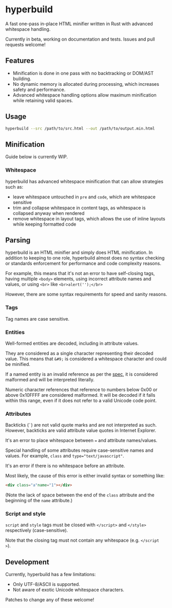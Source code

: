 # hyperbuild

A fast one-pass in-place HTML minifier written in Rust with advanced whitespace handling.

Currently in beta, working on documentation and tests. Issues and pull requests welcome!

## Features

- Minification is done in one pass with no backtracking or DOM/AST building.
- No dynamic memory is allocated during processing, which increases safety and performance.
- Advanced whitespace handling options allow maximum minification while retaining valid spaces.

## Usage

```bash
hyperbuild --src /path/to/src.html --out /path/to/output.min.html
```

## Minification

Guide below is currently WIP.

### Whitespace

hyperbuild has advanced whitespace minification that can allow strategies such as:

- leave whitespace untouched in `pre` and `code`, which are whitespace sensitive
- trim and collapse whitespace in content tags, as whitespace is collapsed anyway when rendered
- remove whitespace in layout tags, which allows the use of inline layouts while keeping formatted code

## Parsing

hyperbuild is an HTML minifier and simply does HTML minification. In addition to keeping to one role, hyperbuild almost does no syntax checking or standards enforcement for performance and code complexity reasons.

For example, this means that it's not an error to have self-closing tags, having multiple `<body>` elements, using incorrect attribute names and values, or using `<br>` like `<br>alert('');</br>`

However, there are some syntax requirements for speed and sanity reasons.

### Tags

Tag names are case sensitive.

### Entities  

Well-formed entities are decoded, including in attribute values. 
 
They are considered as a single character representing their decoded value. This means that `&#9;` is considered a whitespace character and could be minified.

If a named entity is an invalid reference as per the [spec](https://html.spec.whatwg.org/multipage/named-characters.html#named-character-references), it is considered malformed and will be interpreted literally.

Numeric character references that reference to numbers below 0x00 or above 0x10FFFF are considered malformed. It will be decoded if it falls within this range, even if it does not refer to a valid Unicode code point.

### Attributes

Backticks (`` ` ``) are not valid quote marks and are not interpreted as such.
However, backticks are valid attribute value quotes in Internet Explorer.

It's an error to place whitespace between `=` and attribute names/values.

Special handling of some attributes require case-sensitive names and values. For example, `class` and `type="text/javascript"`.

It's an error if there is no whitespace before an attribute.

Most likely, the cause of this error is either invalid syntax or something like:

```html
<div class="a"name="1"></div>
```

(Note the lack of space between the end of the `class` attribute and the beginning of the `name` attribute.)

### Script and style

`script` and `style` tags must be closed with `</script>` and `</style>` respectively (case-sensitive).

Note that the closing tag must not contain any whitespace (e.g. `</script  >`).

## Development

Currently, hyperbuild has a few limitations:

- Only UTF-8/ASCII is supported.
- Not aware of exotic Unicode whitespace characters.

Patches to change any of these welcome!
